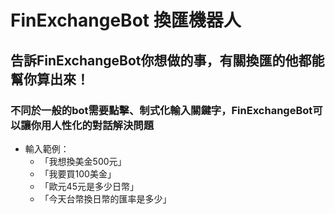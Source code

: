 # FinExchangeBot 換匯機器人
## 告訴FinExchangeBot你想做的事，有關換匯的他都能幫你算出來！
### 不同於一般的bot需要點擊、制式化輸入關鍵字，FinExchangeBot可以讓你用人性化的對話解決問題
* 輸入範例：
  * 「我想換美金500元」
  * 「我要買100美金」
  * 「歐元45元是多少日幣」
  * 「今天台幣換日幣的匯率是多少」
